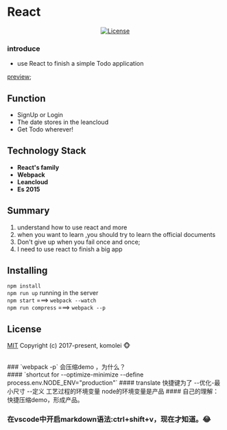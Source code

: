 # React 

<p align="center">
     <a href="http://www.komolei.cn"><img src="https://img.shields.io/npm/l/vue.svg" alt="License"></a>
</p>

### introduce 
- use React to finish a simple Todo application

[preview](https://komolei.github.io/);

## Function

- SignUp or Login 
- The date stores in the leancloud
- Get Todo wherever! 

## Technology Stack

- **React's family**
- **Webpack**
- **Leancloud**
- **Es 2015**

## Summary
1. understand how to use react and more
2. when you want to learn ,you should try to learn the official documents
3. Don't give up when you fail once and once;
4. I need to use react to finish a big app

## Installing 

`npm install` <br/>
`npm run up` running in the server <br/>
`npm start` ===> `webpack --watch` <br/>
`npm run compress` ===>  `webpack --p` <br/>

## License 

[MIT](http://opensource.org/licenses/MIT)
Copyright (c) 2017-present, komolei 🐵


<br/>
### `webpack -p` 会压缩demo ，为什么？<br/>
#### `shortcut for --optimize-minimize --define process.env.NODE_ENV="production"`
#### translate 快捷键为了 --优化-最小尺寸 --定义  工艺过程的环境变量 node的环境变量是产品
#### 自己的理解：快捷压缩demo，形成产品。

### 在vscode中开启markdown语法:ctrl+shift+v，现在才知道。😂